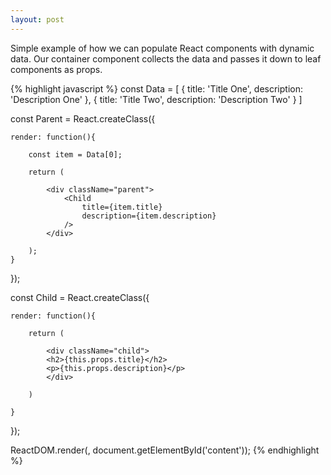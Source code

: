 ```yaml
---
layout: post
---
```


Simple example of how we can populate React components with dynamic data. Our container component collects the data and passes it down to leaf components as props.

{% highlight javascript %}
const Data = [
	{
		title: 'Title One',
		description: 'Description One'
	},
	{
		title: 'Title Two',
		description: 'Description Two'
	}
]

const Parent = React.createClass({

	render: function(){
		
		const item = Data[0];

		return (
		
			<div className="parent">
				<Child
					title={item.title}
					description={item.description}
				/>
			</div>

		);
	}

});

const Child = React.createClass({

	render: function(){

		return (

			<div className="child">
			<h2>{this.props.title}</h2>
			<p>{this.props.description}</p>
			</div>

		)

	}

});

ReactDOM.render(<Parent />, document.getElementById('content'));
{% endhighlight %}

